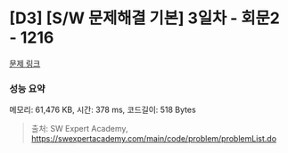 # [D3] [S/W 문제해결 기본] 3일차 - 회문2 - 1216 

[문제 링크](https://swexpertacademy.com/main/code/problem/problemDetail.do?contestProbId=AV14Rq5aABUCFAYi) 

### 성능 요약

메모리: 61,476 KB, 시간: 378 ms, 코드길이: 518 Bytes



> 출처: SW Expert Academy, https://swexpertacademy.com/main/code/problem/problemList.do